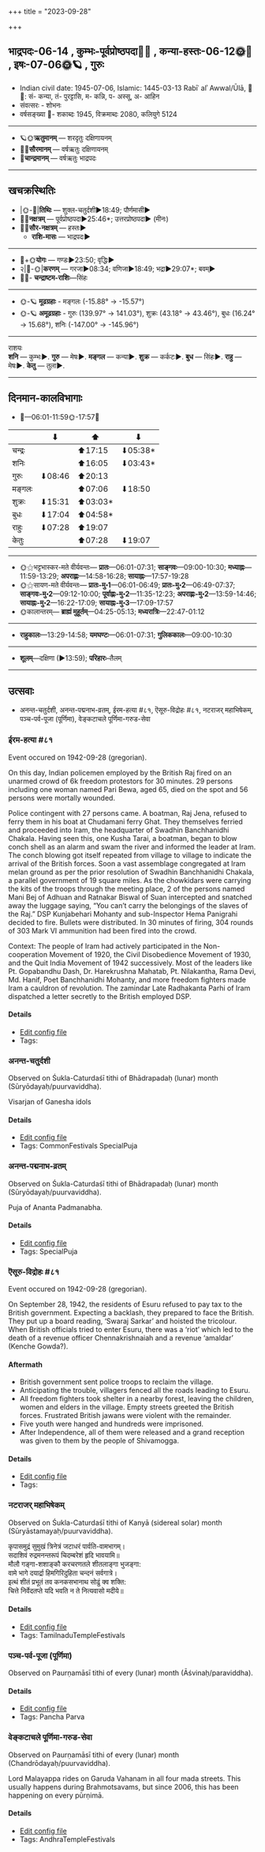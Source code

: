 +++
title = "2023-09-28"

+++
## भाद्रपदः-06-14  ,  कुम्भः-पूर्वप्रोष्ठपदा🌛🌌  ,  कन्या-हस्तः-06-12🌞🌌  ,  इषः-07-06🌞🪐  ,  गुरुः
- Indian civil date: 1945-07-06, Islamic: 1445-03-13 Rabīʿ alʾ Awwal/Ūlā, 🌌🌞: सं- कन्या, तं- पुरट्टासि, म- कन्नि, प- अस्सू, अ- आहिन
- संवत्सरः - शोभनः
- वर्षसङ्ख्या 🌛- शकाब्दः 1945, विक्रमाब्दः 2080, कलियुगे 5124
___________________
- 🪐🌞**ऋतुमानम्** — शरदृतुः दक्षिणायनम्
- 🌌🌞**सौरमानम्** — वर्षऋतुः दक्षिणायनम्
- 🌛**चान्द्रमानम्** — वर्षऋतुः भाद्रपदः
___________________


## खचक्रस्थितिः
- |🌞-🌛|**तिथिः** — शुक्ल-चतुर्दशी►18:49; पौर्णमासी►  
- 🌌🌛**नक्षत्रम्** — पूर्वप्रोष्ठपदा►25:46*; उत्तरप्रोष्ठपदा► (मीनः)  
- 🌌🌞**सौर-नक्षत्रम्** — हस्तः►  
  - **राशि-मासः** — भाद्रपदः► 
___________________
- 🌛+🌞**योगः** — गण्डः►23:50; वृद्धिः►  
- २|🌛-🌞|**करणम्** — गरजा►08:34; वणिजा►18:49; भद्रा►29:07*; बवम्►  
- 🌌🌛- **चन्द्राष्टम-राशिः**—सिंहः  
___________________
- 🌞-🪐 **मूढग्रहाः** - मङ्गलः (-15.88° → -15.57°)
- 🌞-🪐 **अमूढग्रहाः** - गुरुः (139.97° → 141.03°), शुक्रः (43.18° → 43.46°), बुधः (16.24° → 15.68°), शनिः (-147.00° → -145.96°)
___________________
राशयः  
**शनि** — कुम्भः►. **गुरु** — मेषः►. **मङ्गल** — कन्या►. **शुक्र** — कर्कटः►. **बुध** — सिंहः►. **राहु** — मेषः►. **केतु** — तुला►. 
___________________


## दिनमान-कालविभागाः
- 🌅—06:01-11:59🌞-17:57🌇  

|      |⬇     |⬆     |⬇     |
|------|-----|-----|------|
|चन्द्रः|     |⬆17:15 |⬇05:38*|
|शनिः   |     |⬆16:05 |⬇03:43*|
|गुरुः  |⬇08:46 |⬆20:13 |     |
|मङ्गलः |     |⬆07:06 |⬇18:50 |
|शुक्रः |⬇15:31 |⬆03:03*|     |
|बुधः   |⬇17:04 |⬆04:58*|     |
|राहुः  |⬇07:28 |⬆19:07 |     |
|केतुः  |     |⬆07:28 |⬇19:07 |
___________________
- 🌞⚝भट्टभास्कर-मते वीर्यवन्तः— **प्रातः**—06:01-07:31; **साङ्गवः**—09:00-10:30; **मध्याह्नः**—11:59-13:29; **अपराह्णः**—14:58-16:28; **सायाह्नः**—17:57-19:28  
- 🌞⚝सायण-मते वीर्यवन्तः— **प्रातः-मु॰1**—06:01-06:49; **प्रातः-मु॰2**—06:49-07:37; **साङ्गवः-मु॰2**—09:12-10:00; **पूर्वाह्णः-मु॰2**—11:35-12:23; **अपराह्णः-मु॰2**—13:59-14:46; **सायाह्नः-मु॰2**—16:22-17:09; **सायाह्नः-मु॰3**—17:09-17:57  
- 🌞कालान्तरम्— **ब्राह्मं मुहूर्तम्**—04:25-05:13; **मध्यरात्रिः**—22:47-01:12  
___________________
- **राहुकालः**—13:29-14:58; **यमघण्टः**—06:01-07:31; **गुलिककालः**—09:00-10:30  
___________________
- **शूलम्**—दक्षिणा (►13:59); **परिहारः**–तैलम्  
___________________

## उत्सवाः
- अनन्त-चतुर्दशी, अनन्त-पद्मनाभ-व्रतम्, ईरम-हत्या #८१, ऎसूरु-विद्रोहः #८१, नटराजर् महाभिषेकम्, पञ्च-पर्व-पूजा (पूर्णिमा), वेङ्कटाचले पूर्णिमा-गरुड-सेवा
### ईरम-हत्या #८१

Event occured on 1942-09-28 (gregorian). 

On this day, Indian policemen employed by the British Raj fired on an unarmed crowd of 6k freedom protestors for 30 minutes. 29 persons including one woman named Pari Bewa, aged 65, died on the spot and 56 persons were mortally wounded.

Police contingent with 27 persons came. A boatman, Raj Jena, refused to ferry them in his boat at Chudamani ferry Ghat. They themselves ferried and proceeded into Iram, the headquarter of Swadhin Banchhanidhi Chakala. Having seen this, one Kusha Tarai, a boatman, began to blow conch shell as an alarm and swam the river and informed the leader at Iram. The conch blowing got itself repeated from village to village to indicate the arrival of the British forces. Soon a vast assemblage congregated at Iram melan ground as per the prior resolution of Swadhin Banchhanidhi Chakala, a parallel government of 19 square miles. As the chowkidars were carrying the kits of the troops through the meeting place, 2 of the persons named Mani Bej of Adhuan and Ratnakar Biswal of Suan intercepted and snatched away the luggage saying, “You can’t carry the belongings of the slaves of the Raj.” DSP Kunjabehari Mohanty and sub-Inspector Hema Panigrahi decided to fire. Bullets were distributed. In 30 minutes of firing, 304 rounds of 303 Mark VI ammunition had been fired into the crowd.

Context: The people of Iram had actively participated in the Non-cooperation Movement of 1920, the Civil Disobedience Movement of 1930, and the Quit India Movement of 1942 successively. Most of the leaders like Pt. Gopabandhu Dash, Dr. Harekrushna Mahatab, Pt. Nilakantha, Rama Devi, Md. Hanif, Poet Banchhanidhi Mohanty, and more freedom fighters made Iram a cauldron of revolution. The zamindar Late Radhakanta Parhi of Iram dispatched a letter secretly to the British employed DSP.

#### Details
- [Edit config file](https://github.com/jyotisham/adyatithi/blob/master/mahApuruSha/xatra-later/gregorian/day/09/28/Irama-hatyA.toml)
- Tags: 


### अनन्त-चतुर्दशी

Observed on Śukla-Caturdaśī tithi of Bhādrapadaḥ (lunar) month (Sūryōdayaḥ/puurvaviddha). 

Visarjan of Ganesha idols

#### Details
- [Edit config file](https://github.com/jyotisham/adyatithi/blob/master/general/lunar_month/tithi/06/14/ananta-caturdazI.toml)
- Tags: CommonFestivals SpecialPuja


### अनन्त-पद्मनाभ-व्रतम्

Observed on Śukla-Caturdaśī tithi of Bhādrapadaḥ (lunar) month (Sūryōdayaḥ/puurvaviddha). 

Puja of Ananta Padmanabha.

#### Details
- [Edit config file](https://github.com/jyotisham/adyatithi/blob/master/devatA/vaiShNava/lunar_month/tithi/06/14/ananta-padmanAbha-vratam.toml)
- Tags: SpecialPuja


### ऎसूरु-विद्रोहः #८१

Event occured on 1942-09-28 (gregorian). 

On September 28, 1942, the residents of Esuru refused to pay tax to the British government. Expecting a backlash, they prepared to face the British. They put up a board reading, ‘Swaraj Sarkar’ and hoisted the tricolour. When British officials tried to enter Esuru, there was a ‘riot’ which led to the death of a revenue officer Chennakrishnaiah and a revenue ‘amaldar’ (Kenche Gowda?).

#### Aftermath
- British government sent police troops to reclaim the village.
- Anticipating the trouble, villagers fenced all the roads leading to Esuru.
- All freedom fighters took shelter in a nearby forest, leaving the children, women and elders in the village. Empty streets greeted the British forces. Frustrated British jawans were violent with the remainder.
- Five youth were hanged and hundreds were imprisoned. 
- After Independence, all of them were released and a grand reception was given to them by the people of Shivamogga.

#### Details
- [Edit config file](https://github.com/jyotisham/adyatithi/blob/master/mahApuruSha/xatra-later/gregorian/day/09/28/esUru-vidrohaH.toml)
- Tags: 


### नटराजर् महाभिषेकम्

Observed on Śukla-Caturdaśī tithi of Kanyā (sidereal solar) month (Sūryāstamayaḥ/puurvaviddha). 

कृपासमुद्रं सुमुखं त्रिनेत्रं जटाधरं पार्वति-वामभागम्।  
सदाशिवं रुद्रमनन्तरूपं चिदम्बरेशं हृदि भावयामि॥  
मौलौ गङ्गा-शशाङ्कौ करचरणतले शीतलाङ्गा भुजङ्गा:  
वामे भागे दयार्द्रा हिमगिरिदुहिता चन्दनं सर्वगात्रे।  
इत्थं शीतं प्रभूतं तव कनकसभानाथ सोढुं क्व शक्ति:  
चित्ते निर्वेदतप्ते यदि भवति न ते नित्यवासो मदीये॥



#### Details
- [Edit config file](https://github.com/jyotisham/adyatithi/blob/master/temples/Tamil/sidereal_solar_month/tithi/06/14/naTarAjar_mahAbhiSEkam~3.toml)
- Tags: TamilnaduTempleFestivals


### पञ्च-पर्व-पूजा (पूर्णिमा)

Observed on Paurṇamāsī tithi of every (lunar) month (Āśvinaḥ/paraviddha). 



#### Details
- [Edit config file](https://github.com/jyotisham/adyatithi/blob/master/devatA/devIparva/lunar_month/tithi/00/15/pancha-parva-2.toml)
- Tags: Pancha Parva


### वेङ्कटाचले पूर्णिमा-गरुड-सेवा

Observed on Paurṇamāsī tithi of every (lunar) month (Chandrōdayaḥ/puurvaviddha). 

Lord Malayappa rides on Garuda Vahanam in all four mada streets. This usually happens during Brahmotsavams, but since 2006, this has been happening on every pūrṇimā.

#### Details
- [Edit config file](https://github.com/jyotisham/adyatithi/blob/master/temples/venkaTAchala/lunar_month/tithi/00/15/vEGkaTAcalE_pUrNimA~garuDa-sEvA.toml)
- Tags: AndhraTempleFestivals


